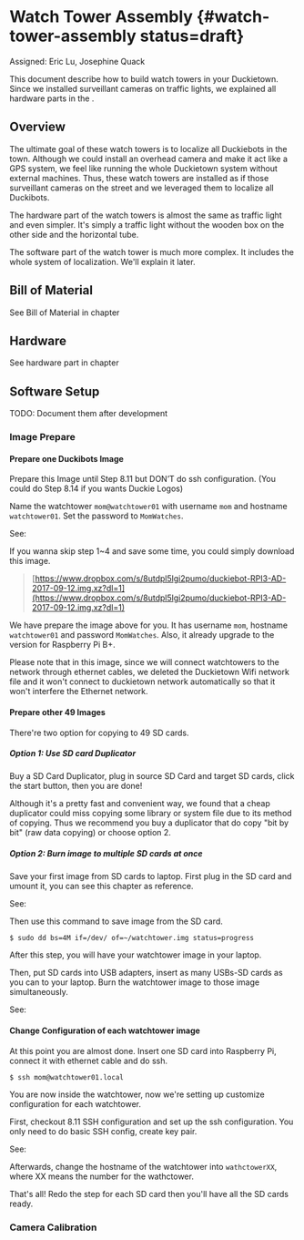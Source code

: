 # Watch Tower Assembly {#watch-tower-assembly status=draft}

Assigned: Eric Lu, Josephine Quack

This document describe how to build watch towers in your Duckietown. Since we installed surveillant cameras on traffic lights, we explained all hardware parts in the [](#traffic-light-assembly).

## Overview

The ultimate goal of these watch towers is to localize all Duckiebots in the town. Although we could install an overhead camera and make it act like a GPS system, we feel like running the whole Duckietown system without external machines. Thus, these watch towers are installed as if those surveillant cameras on the street and we leveraged them to localize all Duckibots.

The hardware part of the watch towers is almost the same as traffic light and even simpler. It's simply a traffic light without the wooden box on the other side and the horizontal tube.

The software part of the watch tower is much more complex. It includes the whole system of localization. We'll explain it later.

## Bill of Material

See Bill of Material in chapter [](#traffic-light-assembly)

## Hardware

See hardware part in chapter [](#traffic-light-assembly)

## Software Setup

TODO: Document them after development

### Image Prepare

#### Prepare one Duckibots Image

Prepare this Image until Step 8.11 but DON’T do ssh configuration. (You could do Step 8.14 if you wants Duckie Logos)

Name the watchtower `mom@watchtower01` with username `mom` and hostname `watchtower01`. Set the password to `MomWatches`.

See: [](#setup-duckiebot)

If you wanna skip step 1~4 and save some time, you could simply download this image.

> [https://www.dropbox.com/s/8utdpl5lgi2pumo/duckiebot-RPI3-AD-2017-09-12.img.xz?dl=1](https://www.dropbox.com/s/8utdpl5lgi2pumo/duckiebot-RPI3-AD-2017-09-12.img.xz?dl=1)

We have prepare the image above for you. It has username `mom`, hostname `watchtower01` and password `MomWatches`. Also, it already upgrade to the version for Raspberry Pi B+.

Please note that in this image, since we will connect watchtowers to the network through ethernet cables, we deleted the Duckietown Wifi network file and it won't connect to duckietown network automatically so that it won't interfere the Ethernet network.

#### Prepare other 49 Images

There're two option for copying to 49 SD cards.

##### Option 1: Use SD card Duplicator

Buy a SD Card Duplicator, plug in source SD Card and target SD cards, click the start button, then you are done!

Although it's a pretty fast and convenient way, we found that a cheap duplicator could miss copying some library or system file due to its method of copying. Thus we recommend you buy a duplicator that do copy "bit by bit" (raw data copying) or choose option 2.

##### Option 2: Burn image to multiple SD cards at once

Save your first image from SD cards to laptop.
First plug in the SD card and umount it, you can see this chapter as reference.

See: []()

Then use this command to save image from the SD card.

    $ sudo dd bs=4M if=/dev/ of=~/watchtower.img status=progress

After this step, you will have your watchtower image in your laptop.

Then, put SD cards into USB adapters, insert as many USBs-SD cards as you can to your laptop. Burn the watchtower image to those image simultaneously.

See: []()


#### Change Configuration of each watchtower image

At this point you are almost done. Insert one SD card into Raspberry Pi, connect it with ethernet cable and do ssh.

    $ ssh mom@watchtower01.local

You are now inside the watchtower, now we're setting up customize configuration for each watchtower.

First, checkout 8.11 SSH configuration and set up the ssh configuration. You only need to do basic SSH config, create key pair.

See: []()

Afterwards, change the hostname of the watchtower into `wathctowerXX`, where XX means the number for the wathctower.

That's all! Redo the step for each SD card then you'll have all the SD cards ready.

### Camera Calibration
